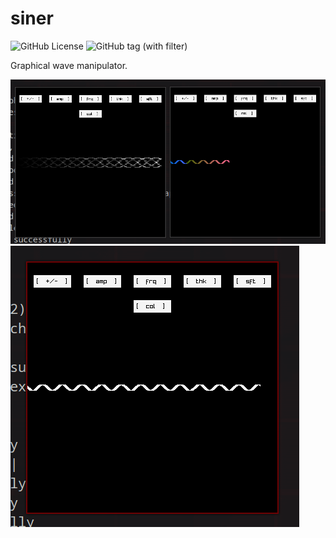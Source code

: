 # siner

![GitHub License](https://img.shields.io/github/license/jibstack64/siner) ![GitHub tag (with filter)](https://img.shields.io/github/v/tag/jibstack64/siner) 

Graphical wave manipulator.

![colours.png](./examples/colours.png)
![wave.png](./examples/wave.png)

